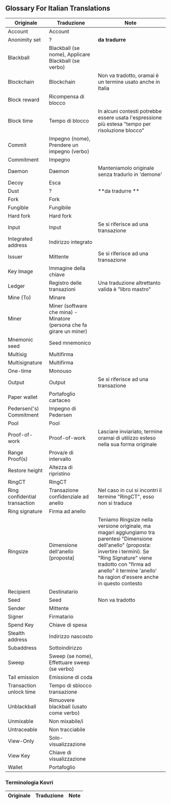## Glossary For Italian Translations

| **Originale** | **Traduzione** | **Note** |
| --- | --- | --- |
| Account | Account | |
| Anonimity set | ? | **da tradurre** |
| Blackball | Blackball (se nome), Applicare Blackball (se verbo) | |
| Blockchain | Blockchain | Non va tradotto, oramai è un termine usato anche in Italia |
| Block reward | Ricompensa di blocco |  |
| Block time | Tempo di blocco | In alcuni contesti potrebbe essere usata l'espressione più estesa "tempo per risoluzione blocco" |
| Commit | Impegno (nome), Prendere un impegno (verbo) | |
| Commitment | Impegno | |
| Daemon | Daemon | Manteniamolo originale senza tradurlo in 'demone' |
| Decoy | Esca | |
| Dust | ? | **da tradurre ** |
| Fork | Fork | |
| Fungible | Fungibile | |
| Hard fork | Hard fork | |
| Input | Input | Se si riferisce ad una transazione |
| Integrated address | Indirizzo integrato | |
| Issuer | Mittente | Se si riferisce ad una transazione |
| Key Image | Immagine della chiave | |
| Ledger | Registro delle transazioni | Una traduzione altrettanto valida è "libro mastro" |
| Mine (To) | Minare | |
| Miner | Miner (software che mina) - Minatore (persona che fa girare un miner) | |
| Mnemonic seed | Seed mnemonico | |
| Multisig | Multifirma | |
| Multisignature | Multifirma | |
| One-time | Monouso | |
| Output | Output | Se si riferisce ad una transazione |
| Paper wallet | Portafoglio cartaceo | |
| Pedersen('s) Commitment | Impegno di Pedersen | |
| Pool | Pool | |
| Proof-of-work | Proof-of-work | Lasciare inviariato, termine oramai di utilizzo esteso nella sua forma originale |
| Range Proof(s) | Prova/e di intervallo | |
| Restore height | Altezza di ripristino | |
| RingCT | RingCT | |
| Ring confidential transaction | Transazione confidenziale ad anello | Nel caso in cui si incontri il termine "RingCT", esso non si traduce |
| Ring signature | Firma ad anello | |
| Ringsize | Dimensione dell'anello [proposta] | Teniamo Ringsize nella versione originale, ma magari aggiungiamo tra parentesi "Dimensione dell'anello" (proposta: invertire i termini). Se "Ring Signature" viene tradotto con "firma ad anello" il termine 'anello' ha ragion d'essere anche in questo contesto |
| Recipient | Destinatario | |
| Seed | Seed | Non va tradotto |
| Sender | Mittente | |
| Signer | Firmatario | |
| Spend Key | Chiave di spesa | |
| Stealth address | Indirizzo nascosto | |
| Subaddress | Sottoindirizzo | |
| Sweep | Sweep (se nome), Effettuare sweep (se verbo) | |
| Tail emission | Emissione di coda | |
| Transaction unlock time | Tempo di sblocco transazione | |
| Unblackball | Rimuovere blackball (usato come verbo) | |
| Unmixable | Non mixabile/i | |
| Untraceable | Non tracciabile | |
| View-Only | Solo-visualizzazione | |
| View Key | Chiave di visualizzazione | |
| Wallet | Portafoglio | |

### Terminologia Kovri

| **Originale** | **Traduzione** | **Note** |
| --- | --- | --- |
